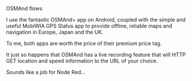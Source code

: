 OSMAnd flows

I use the fantastic OSMAnd+ app on Android, coupled with the simple and useful MobiWIA GPS Status app to provide offline, reliable maps and navigation in Europe, Japan and the UK.

To me, both apps are worth the price of their premium price tag.

It just so happens that OSMAnd has a live recording feature that will HTTP GET location and speed information to the URL of your choice.

Sounds like a job for Node Red...
